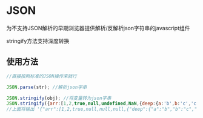 JSON
====

为不支持JSON解析的早期浏览器提供解析/反解析json字符串的javascript组件

stringify方法支持深度转换

## 使用方法
```javascript
//直接按照标准的JSON操作来就行

JSON.parse(str); //解析json字串

JSON.stringify(obj); //将变量转为json字串
JSON.stringify({arr:[1,2,true,null,undefined,NaN,{deep:{a:'b',b:'c','c':[4,5,6]}}]});
//上面将输出 '{"arr":[1,2,true,null,null,null,{"deep":{"a":"b","b":"c","c":[4,5,6]}}]}'
````
